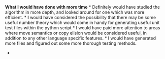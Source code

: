 **What I would have done with more time**
    * Definitely would have studied the algorithm in more depth, and looked around for one which was more efficient.
    * I would have considered the possibility that there may be some useful number theory which would come in handy for generating useful unit test
      files within the python script
    * I would have paid  more attention to areas where move semantics or copy elision would be considered useful, in addition to any other language specific features.
    * I would have generated more files and figured out some more thorough testing methods.

*
